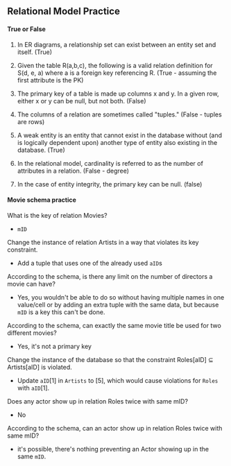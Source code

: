 ## Relational Model Practice

#### True or False

1. In ER diagrams, a relationship set can exist between an entity set and itself. (True)

1. Given the table R(a,b,c), the following is a valid relation definition for S(d, e, a) where a is a foreign key 
referencing R. (True - assuming the first attribute is the PK)

1. The primary key of a table is made up columns x and y. In a given row, either x or y can be null, but not both. (False)

1. The columns of a relation are sometimes called "tuples." (False - tuples are rows)

1. A weak entity is an entity that cannot exist in the database without (and is logically dependent upon) another 
type of entity also existing in the database. (True)

1. In the relational model, cardinality is referred to as the number of attributes in a relation. (False - degree)

1. In the case of entity integrity, the primary key can be null. (false)

#### Movie schema practice

What is the key of relation Movies? 
- `mID`

Change the instance of relation Artists in a way that violates its key constraint.
- Add a tuple that uses one of the already used `aID`s 

According to the schema, is there any limit on the number of directors a movie can have?
- Yes, you wouldn't be able to do so without having multiple names in one value/cell or by adding an extra tuple with the
same data, but because `mID` is a key this can't be done.

According to the schema, can exactly the same movie title be used for two different movies?
- Yes, it's not a primary key

Change the instance of the database so that the constraint Roles[aID] ⊆ Artists[aID] is violated.
- Update `aID`[1] in `Artists` to [5], which would cause violations for `Roles` with `aID`[1]. 

Does any actor show up in relation Roles twice with same mID?
- No

According to the schema, can an actor show up in relation Roles twice with same mID?
- it's possible, there's nothing preventing an Actor showing up in the same `mID`.
